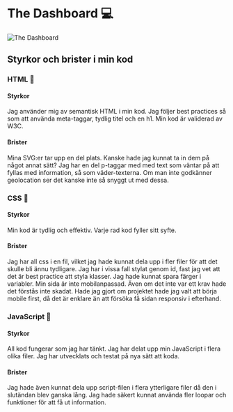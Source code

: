 # The Dashboard 💻

![The Dashboard](https://github.com/paulinakattilavaara/the_dashboard/assets/145006841/c6cd9d36-e67c-48fd-a197-841c76576646)

## Styrkor och brister i min kod

### HTML 🔨
#### Styrkor
Jag använder mig av semantisk HTML i min kod. Jag följer best practices så som att använda meta-taggar, tydlig titel och en h1. Min kod är validerad av W3C. 

#### Brister
Mina SVG:er tar upp en del plats. Kanske hade jag kunnat ta in dem på något annat sätt? Jag har en del p-taggar med med text som väntar på att fyllas med information, så som väder-texterna. Om man inte godkänner geolocation ser det kanske inte så snyggt ut med dessa. 

### CSS 🎨
#### Styrkor
Min kod är tydlig och effektiv. Varje rad kod fyller sitt syfte.

#### Brister
Jag har all css i en fil, vilket jag hade kunnat dela upp i fler filer för att det skulle bli ännu tydligare. Jag har i vissa fall stylat genom id, fast jag vet att det är best practice att styla klasser. Jag hade kunnat spara färger i variabler. Min sida är inte mobilanpassad. Även om det inte var ett krav hade det förstås inte skadat. Hade jag gjort om projektet hade jag valt att börja mobile first, då det är enklare än att försöka få sidan responsiv i efterhand.

### JavaScript 💃

#### Styrkor
All kod fungerar som jag har tänkt. Jag har delat upp min JavaScript i flera olika filer. Jag har utvecklats och testat på nya sätt att koda. 

#### Brister
Jag hade även kunnat dela upp script-filen i flera ytterligare filer då den i slutändan blev ganska lång. Jag hade säkert kunnat använda fler loopar och funktioner för att få ut information. 